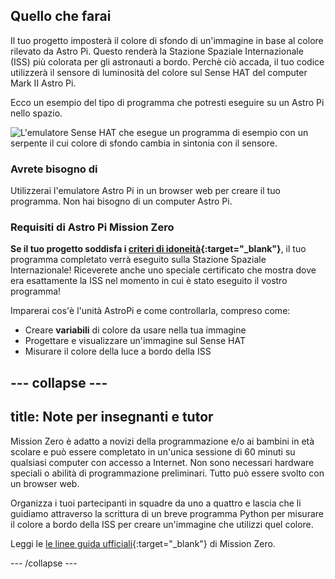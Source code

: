 ## Quello che farai

Il tuo progetto imposterà il colore di sfondo di un'immagine in base al colore rilevato da Astro Pi. Questo renderà la Stazione Spaziale Internazionale (ISS) più colorata per gli astronauti a bordo. Perchè ciò accada, il tuo codice utilizzerà il sensore di luminosità del colore sul Sense HAT del computer Mark II Astro Pi.

Ecco un esempio del tipo di programma che potresti eseguire su un Astro Pi nello spazio.

![L'emulatore Sense HAT che esegue un programma di esempio con un serpente il cui colore di sfondo cambia in sintonia con il sensore.](images/finished.gif)

### Avrete bisogno di

Utilizzerai l'emulatore Astro Pi in un browser web per creare il tuo programma. Non hai bisogno di un computer Astro Pi.

### Requisiti di Astro Pi Mission Zero

**Se il tuo progetto soddisfa i [criteri di idoneità](https://astro-pi.org/it/mission-zero/eligibility){:target="_blank"}**, il tuo programma completato verrà eseguito sulla Stazione Spaziale Internazionale! Riceverete anche uno speciale certificato che mostra dove era esattamente la ISS nel momento in cui è stato eseguito il vostro programma!

Imparerai cos'è l'unità AstroPi e come controllarla, compreso come:
+ Creare **variabili** di colore da usare nella tua immagine
+ Progettare e visualizzare un'immagine sul Sense HAT
+ Misurare il colore della luce a bordo della ISS

--- collapse ---
---
title: Note per insegnanti e tutor
---

Mission Zero è adatto a novizi della programmazione e/o ai bambini in età scolare e può essere completato in un'unica sessione di 60 minuti su qualsiasi computer con accesso a Internet. Non sono necessari hardware speciali o abilità di programmazione preliminari. Tutto può essere svolto con un browser web.

Organizza i tuoi partecipanti in squadre da uno a quattro e lascia che li guidiamo attraverso la scrittura di un breve programma Python per misurare il colore a bordo della ISS per creare un'immagine che utilizzi quel colore.

Leggi le [le linee guida ufficiali](https://astro-pi.org/it/mission-zero/guidelines){:target="_blank"} di Mission Zero.

--- /collapse ---